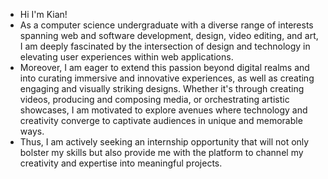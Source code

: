 - Hi I'm Kian!
- As a computer science undergraduate with a diverse range of interests spanning web and software development, design, video editing, and art, I am deeply fascinated by the intersection of design and technology in elevating user experiences within web applications.
- Moreover, I am eager to extend this passion beyond digital realms and into curating immersive and innovative experiences, as well as creating engaging and visually striking designs. Whether it's through creating videos, producing and composing media, or orchestrating artistic showcases, I am motivated to explore avenues where technology and creativity converge to captivate audiences in unique and memorable ways.
- Thus, I am actively seeking an internship opportunity that will not only bolster my skills but also provide me with the platform to channel my creativity and expertise into meaningful projects.

<!---
kian990/kian990 is a ✨ special ✨ repository because its `README.md` (this file) appears on your GitHub profile.
You can click the Preview link to take a look at your changes.
--->
